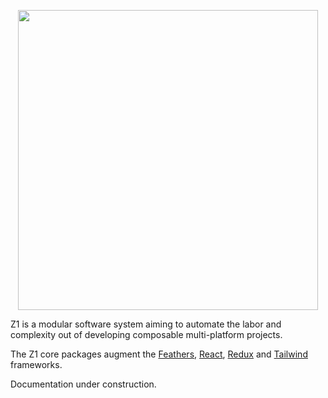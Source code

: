 <p align="center"><img align="center" style="width:480px;max-width:480px" width="480px" src="https://rawcdn.githack.com/SaucecodeOfficial/zero-one-core/3f742a6743988ca9c1a3019b0e1c08aa222725c3/logo.png"/></p>


Z1 is a modular software system aiming to automate the labor and complexity out of developing composable multi-platform projects.

The Z1 core packages augment the [Feathers](https://feathersjs.com/), [React](https://reactjs.org/), [Redux](https://redux.js.org/) and [Tailwind](https://tailwindcss.com/) frameworks.

Documentation under construction. 
